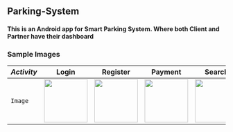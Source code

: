 ## Parking-System
#### This is an Android app for Smart Parking System. Where both Client and Partner have their dashboard 
### Sample Images

|*Activity*|Login|Register|Payment|Search|
|---|---|---|---|---|
|`Image`|<img src="https://github.com/SagarJain-Work/Parking-System/blob/master/img/login.jpg" width="100">|<img src="https://github.com/SagarJain-Work/Parking-System/blob/master/img/register.jpg" width="100">|<img src="https://github.com/SagarJain-Work/Parking-System/blob/master/img/payment.jpg" width="100">|<img src="https://github.com/SagarJain-Work/Parking-System/blob/master/img/search.jpg" width="100">|
